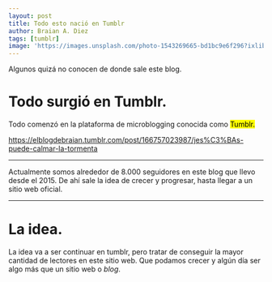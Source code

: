 ```yaml
---
layout: post
title: Todo esto nació en Tumblr
author: Braian A. Diez
tags: [tumblr]
image: 'https://images.unsplash.com/photo-1543269665-bd1bc9e6f296?ixlib=rb-1.2.1&ixid=eyJhcHBfaWQiOjEyMDd9&auto=format&fit=crop&w=1350&q=80'
---
```


Algunos quizá no conocen de donde sale este blog. 

# Todo surgió en Tumblr.

Todo comenzó en la plataforma de microblogging conocida como <mark>Tumblr.</mark>

 <div class="tumblr-post" data-href="https://embed.tumblr.com/embed/post/e1HdtEo8eZbKi00wBX3KQg/166757023987" data-did="9bf3b6e29f8d0318a278013c15d0730526b712e8"><a href="https://elblogdebraian.tumblr.com/post/166757023987/jes%C3%BAs-puede-calmar-la-tormenta">https://elblogdebraian.tumblr.com/post/166757023987/jes%C3%BAs-puede-calmar-la-tormenta</a></div>  <script async src="https://assets.tumblr.com/post.js"></script>
 
 ---
 
 Actualmente somos alrededor de 8.000 seguidores en este blog que llevo desde el 2015. De ahí sale la idea de crecer y progresar, hasta llegar a un sitio web oficial.
 
 ---

# La idea.
 
 La idea va a ser continuar en tumblr, pero tratar de conseguir la mayor cantidad de lectores en este sitio web. Que  podamos crecer y algún día ser algo más que un sitio web o *blog*.